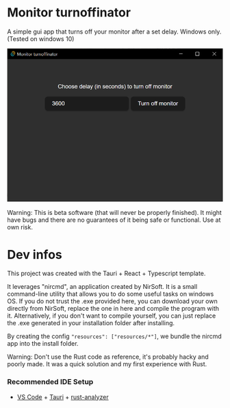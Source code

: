 # Monitor turnoffinator

A simple gui app that turns off your monitor after a set delay. Windows only. (Tested on windows 10)

![Example image](public/docs_example_img.png "Example image")

Warning: This is beta software (that will never be properly finished). It might have bugs and there are no guarantees of it being safe or functional. Use at own risk.

# Dev infos

This project was created with the Tauri + React + Typescript template.

It leverages "nircmd", an application created by NirSoft. It is a small command-line utility that allows you to do some useful tasks on windows OS. If you do not trust the .exe provided here, you can download your own directly from NirSoft, replace the one in here and compile the program with it. Alternatively, if you don't want to compile yourself, you can just replace the .exe generated in your installation folder after installing.

By creating the config `"resources": ["resources/*"]`, we bundle the nircmd app into the install folder.

Warning: Don't use the Rust code as reference, it's probably hacky and poorly made. It was a quick solution and my first experience with Rust.

### Recommended IDE Setup

- [VS Code](https://code.visualstudio.com/) + [Tauri](https://marketplace.visualstudio.com/items?itemName=tauri-apps.tauri-vscode) + [rust-analyzer](https://marketplace.visualstudio.com/items?itemName=rust-lang.rust-analyzer)
